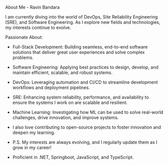 About Me - Ravin Bandara

I am currently diving into the world of DevOps, Site Reliability Engineering (SRE), and Software Engineering. As I explore new fields and technologies, my interests continue to evolve.

Passionate About:

- Full-Stack Development: Building seamless, end-to-end software solutions that deliver great user experiences and solve complex problems.

- Software Engineering: Applying best practices to design, develop, and maintain efficient, scalable, and robust systems.

- DevOps: Leveraging automation and CI/CD to streamline development workflows and deployment pipelines.

- SRE: Enhancing system reliability, performance, and availability to ensure the systems I work on are scalable and resilient.

- Machine Learning: Investigating how ML can be used to solve real-world challenges, drive innovation, and improve systems.

- I also love contributing to open-source projects to foster innovation and deepen my learning.

- P.S. My interests are always evolving, and I regularly update them as I grow in my career!

- Proficient in .NET, Springboot, JavaScript, and TypeScript.
